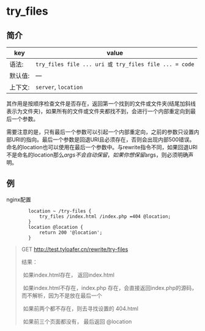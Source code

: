 # try_files

## 简介

| key     | value                                                 |
| ------- | ----------------------------------------------------- |
| 语法:   | `try_files file ... uri 或 try_files file ... = code` |
| 默认值: | —                                                     |
| 上下文: | `server`, `location`                                  |

其作用是按顺序检查文件是否存在，返回第一个找到的文件或文件夹(结尾加斜线表示为文件夹)，如果所有的文件或文件夹都找不到，会进行一个内部重定向到最后一个参数。 

需要注意的是，只有最后一个参数可以引起一个内部重定向，之前的参数只设置内部URI的指向。最后一个参数是回退URI且必须存在，否则会出现内部500错误。命名的location也可以使用在最后一个参数中。与rewrite指令不同，如果回退URI不是命名的location那么$args不会自动保留，如果你想保留$args，则必须明确声明。 



## 例

nginx配置

~~~
        location ~ /try-files {
            try_files /index.html /index.php =404 @location;
        }
        location @location {
            return 200 '@location';
        }
~~~

> GET http://test.tyloafer.cn/rewrite/try-files
>
> 结果： 
>
> ​	如果index.html存在， 返回index.html
>
> ​	如果index.html不存在，index.php 存在，会直接返回index.php的源码，而不解析，因为不是放在最后一个
>
> ​	如果前两个都不存在，则去寻找设置的 404.html
>
> ​	如果前三个页面都没有， 最后返回 @location
